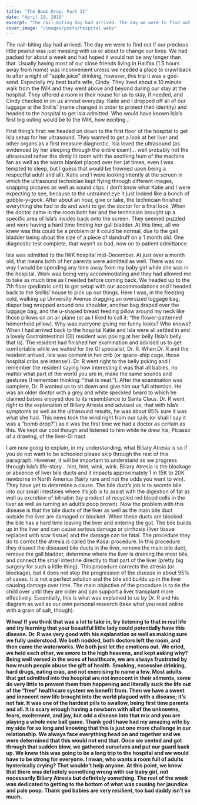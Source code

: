 ```yaml
---
title: "The Bomb Drop: Part II"
date: "April 19, 2016"
excerpt: "The nail-biting day had arrived. The day we were to find out if our precious little peanut was just messing with us or..."
cover_image: "/images/posts/hospital.webp"
---
```


The nail-biting day had arrived. The day we were to find out if our precious little peanut was just messing with us or about to change our lives. We had packed for about a week and had hoped it would not be any longer than that. Usually having most of our close friends living in Halifax (1.5 hours away from home) was inconvenient unless we needed a place to crawl back to after a night of “apple juice” drinking, however, this trip it was a god-send. Especially my best bud’s wife, Cindy. They lived about a 10 minute walk from the IWK and they went above and beyond during our stay at the hospital. They offered a room in their house for us to stay, if needed, and Cindy checked in on us almost everyday. Katie and I dropped off all of our luggage at the Snillis’ (name changed in order to protect their identity) and headed to the hospital to get Isla admitted. Who would have known Isla’s first big outing would be to the IWK, how exciting…

First thing’s first: we headed on down to the first floor of the hospital to get Isla setup for her ultrasound. They wanted to get a look at her liver and other organs as a first measure diagnostic. Isla loved the ultrasound (as evidenced by her sleeping through the entire exam)… well probably not the ultrasound rather the dimly lit room with the soothing hum of the machine fan as well as the warm blanket placed over her (at times, even I was tempted to sleep, but I guess that would be frowned upon being a respectful adult and all). Katie and I were looking intently at the screen in which the ultrasound technician kept flying through different images, snapping pictures as well as sound clips. I don’t know what Katie and I were expecting to see, because to the untrained eye it just looked like a bunch of gobble-y-gook. After about an hour, give or take, the technician finished everything she had to do and went to get the doctor for a final look. When the doctor came in the room both her and the technician brought up a specific area of Isla’s insides back onto the screen. They seemed puzzled and were having a hard time finding her gall bladder. At this time, all we knew was this could be a problem or it could be normal, due to the gall bladder being about the size of a piece of dandruff on a 1 month old. One diagnostic test complete, that wasn’t so bad, now on to patient admittance.

Isla was admitted to the IWK hospital mid-December. At just over a month old, that means both of her parents were admitted as well. There was no way I would be spending any time away from my baby girl while she was in the hospital. Work was being very accommodating and they had allowed me to take as much time as I needed before coming back. We headed up to the 7th floor (pediatric unit) to get setup with our accommodations and I headed back to the Snillis’ house to pick up our things. Here I was, in the freezing cold, walking up University Avenue dragging an oversized luggage bag, diaper bag wrapped around one shoulder, another bag draped over the luggage bag, and the u-shaped breast feeding pillow around my neck like those pillows on an air plane (or as I liked to call it: “the flower-patterned hemorrhoid pillow). Why was everyone giving me funny looks? Who knows? When I had arrived back to the hospital Katie and Isla were all settled in and a lovely Gastrointestinal (GI) resident was poking at her belly (Isla’s belly that is). The resident had finished her examination and advised us to get comfortable while we waited for the GI specialist, Dr. R. When Dr. R and the resident arrived, Isla was content in her crib (or space-ship cage, those hospital cribs are intense!). Dr. R went right to the belly poking and I remember the resident saying how interesting it was that all babies, no matter what part of the world you are in, make the same sounds and gestures (I remember thinking: “that is neat.”). After the examination was complete, Dr. R wanted us to sit down and give him our full attention. He was an older doctor with a grey and white speckled beard to which he claimed babies enjoyed due to its resemblance to Santa Claus. Dr. R went right to the explanation of Biliary Atresia and advised us, that with Isla’s symptoms as well as the ultrasound results, he was about 95% sure it was what she had. This news took the wind right from our sails (or shall I say it was a “bomb drop?”) as it was the first time we had a doctor as certain as this. We kept our cool though and listened to him while he drew his, Picasso of a drawing, of the liver-GI tract.

I am now going to explain, in my understanding, what Biliary Atresia is so if you do not want to be schooled please skip through the rest of this paragraph. However, it will be important to understand as we progress through Isla’s life-story… hint, hint, wink, wink. Biliary Atresia is the blockage or absence of liver bile ducts and it impacts approximately 1 in 15K to 20K newborns in North America (fairly rare and not the odds you want to win). They have yet to determine a cause. The bile duct’s job is to secrete bile into our small intestines where it’s job is to assist with the digestion of fat as well as excretion of bilirubin (by-product of recycled red blood cells in the liver as well as turning an adult’s poop brown). Now the problem with this disease is that the bile ducts of the liver as well as the main bile duct outside the liver are damaged or blocked. When these ducts are blocked the bile has a hard time leaving the liver and entering the gut. The bile builds up in the liver and can cause serious damage or cirrhosis (liver tissue replaced with scar tissue) and the damage can be fatal. The procedure they do to correct the atresia is called the Kasai procedure. In this procedure they dissect the diseased bile ducts in the liver, remove the main bile duct, remove the gall bladder, determine where the liver is draining the most bile, and connect the small intestine directly to that part of the liver (pretty big surgery for such a little thing). This procedure corrects the atresia (or blockage), but it does not stop the progression of the disease in about 95% of cases. It is not a perfect solution and the bile still builds up in the liver causing damage over time. The main objective of the procedure is to tie the child over until they are older and can support a liver transplant more effectively. Essentially, this is what was explained to us by Dr. R and his diagram as well as our own personal research (take what you read online with a grain of salt, though).

**Whoa! If you think that was a lot to take in, try listening to that in real life and try learning that your beautiful little lady could potentially have this disease. Dr. R was very good with his explanation as well as making sure we fully understood. We both nodded, both doctors left the room, and then came the waterworks. We both just let the emotions out. We cried, we held each other, we swore to the high heavens, and kept asking why? Being well versed in the woes of healthcare, we are always frustrated by how much people abuse the gift of health. Smoking, excessive drinking, hard drugs, eating crap, and not exercising to name a few. Most adults that get admitted into the hospital are not innocent in their ailments, some do very little to prevent them from happening and literally suck the life out of the “free” healthcare system we benefit from. Then we have a sweet and innocent new life brought into the world plagued with a disease; it’s not fair. It was one of the hardest pills to swallow, being first time parents and all. It is scary enough having a newborn with all of the unknowns, fears, excitement, and joy, but add a disease into that mix and you are playing a whole new ball game. Thank god I have had my amazing wife by my side for so long and knowing that this is just one more challenge in our relationship. We always face everything head on and together and we were determined that this would not end that. Once we vented and got through that sudden blow, we gathered ourselves and put our guard back up. We knew this was going to be a long trip to the hospital and we would have to be strong for everyone. I mean, who wants a room full of adults hysterically crying? That wouldn’t help anyone. At this point, we knew that there was definitely something wrong with our baby girl, not necessarily Biliary Atresia but definitely something. The rest of the week was dedicated to getting to the bottom of what was causing her jaundice and pale poop. Thank god babies are very resilient, too bad daddy isn’t so much.**
